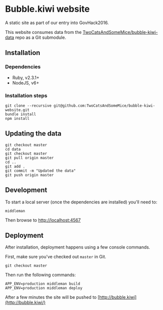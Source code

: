 # Bubble.kiwi website

A static site as part of our entry into GovHack2016.

This website consumes data from the [TwoCatsAndSomeMice/bubble-kiwi-data](https://github.com/TwoCatsAndSomeMice/bubble-kiwi-data) repo as a Git submodule.

## Installation

### Dependencies

- Ruby, v2.3.1+
- NodeJS, v6+

### Installation steps

```
git clone --recursive git@github.com:TwoCatsAndSomeMice/bubble-kiwi-website.git
bundle install
npm install
```

## Updating the data

```
git checkout master
cd data
git checkout master
git pull origin master
cd ..
git add .
git commit -m "Updated the data"
git push origin master
```

## Development

To start a local server (once the dependencies are installed) you'll need to:

```
middleman
```

Then browse to [http://localhost:4567](http://localhost:4567)

## Deployment

After installation, deployment happens using a few console commands.

First, make sure you've checked out `master` in Git.

```
git checkout master
```

Then run the following commands:

```
APP_ENV=production middleman build
APP_ENV=production middleman deploy
```

After a few minutes the site will be pushed to [http://bubble.kiwi](http://bubble.kiwi/)
